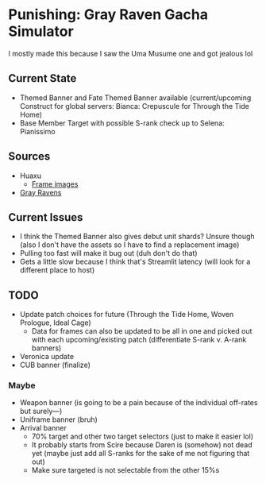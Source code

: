 # Punishing: Gray Raven Gacha Simulator
I mostly made this because I saw the Uma Musume one and got jealous lol

## Current State
- Themed Banner and Fate Themed Banner available (current/upcoming Construct for global servers: Bianca: Crepuscule for Through the Tide Home)
- Base Member Target with possible S-rank check up to Selena: Pianissimo

## Sources
- Huaxu
  - [Frame images](https://assets.huaxu.app/browse/cn/image/role/?layout=grid)
- [Gray Ravens](https://grayravens.com/wiki/GRAY_RAVENS)

## Current Issues
- I think the Themed Banner also gives debut unit shards? Unsure though (also I don't have the assets so I have to find a replacement image)
- Pulling too fast will make it bug out (duh don't do that)
- Gets a little slow because I think that's Streamlit latency (will look for a different place to host)

## TODO
- Update patch choices for future (Through the Tide Home, Woven Prologue, Ideal Cage)
  - Data for frames can also be updated to be all in one and picked out with each upcoming/existing patch (differentiate S-rank v. A-rank banners)
- Veronica update
- CUB banner (finalize)

### Maybe
- Weapon banner (is going to be a pain because of the individual off-rates but surely—)
- Uniframe banner (bruh)
- Arrival banner
  - 70% target and other two target selectors (just to make it easier lol)
  - It probably starts from Scire because Daren is (somehow) not dead yet (maybe just add all S-ranks for the sake of me not figuring that out)
  - Make sure targeted is not selectable from the other 15%s
